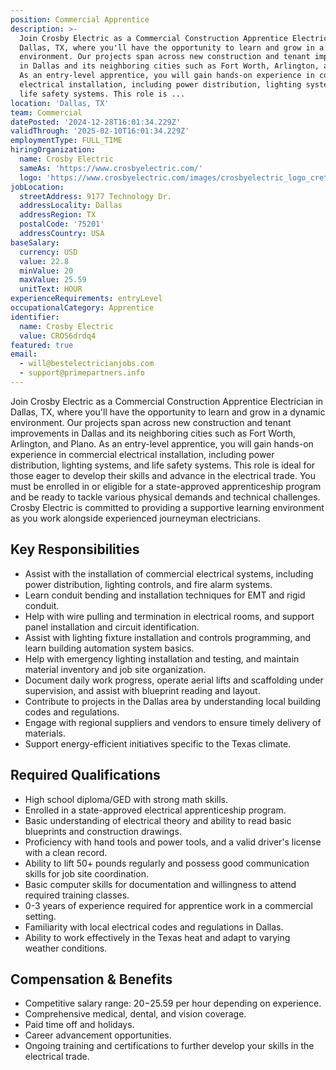 ```yaml
---
position: Commercial Apprentice
description: >-
  Join Crosby Electric as a Commercial Construction Apprentice Electrician in
  Dallas, TX, where you'll have the opportunity to learn and grow in a dynamic
  environment. Our projects span across new construction and tenant improvements
  in Dallas and its neighboring cities such as Fort Worth, Arlington, and Plano.
  As an entry-level apprentice, you will gain hands-on experience in commercial
  electrical installation, including power distribution, lighting systems, and
  life safety systems. This role is ...
location: 'Dallas, TX'
team: Commercial
datePosted: '2024-12-28T16:01:34.229Z'
validThrough: '2025-02-10T16:01:34.229Z'
employmentType: FULL_TIME
hiringOrganization:
  name: Crosby Electric
  sameAs: 'https://www.crosbyelectric.com/'
  logo: 'https://www.crosbyelectric.com/images/crosbyelectric_logo_crete.png'
jobLocation:
  streetAddress: 9177 Technology Dr.
  addressLocality: Dallas
  addressRegion: TX
  postalCode: '75201'
  addressCountry: USA
baseSalary:
  currency: USD
  value: 22.8
  minValue: 20
  maxValue: 25.59
  unitText: HOUR
experienceRequirements: entryLevel
occupationalCategory: Apprentice
identifier:
  name: Crosby Electric
  value: CROS6drdq4
featured: true
email:
  - will@bestelectricianjobs.com
  - support@primepartners.info
---
```




Join Crosby Electric as a Commercial Construction Apprentice Electrician in Dallas, TX, where you'll have the opportunity to learn and grow in a dynamic environment. Our projects span across new construction and tenant improvements in Dallas and its neighboring cities such as Fort Worth, Arlington, and Plano. As an entry-level apprentice, you will gain hands-on experience in commercial electrical installation, including power distribution, lighting systems, and life safety systems. This role is ideal for those eager to develop their skills and advance in the electrical trade. You must be enrolled in or eligible for a state-approved apprenticeship program and be ready to tackle various physical demands and technical challenges. Crosby Electric is committed to providing a supportive learning environment as you work alongside experienced journeyman electricians.

## Key Responsibilities
- Assist with the installation of commercial electrical systems, including power distribution, lighting controls, and fire alarm systems.
- Learn conduit bending and installation techniques for EMT and rigid conduit.
- Help with wire pulling and termination in electrical rooms, and support panel installation and circuit identification.
- Assist with lighting fixture installation and controls programming, and learn building automation system basics.
- Help with emergency lighting installation and testing, and maintain material inventory and job site organization.
- Document daily work progress, operate aerial lifts and scaffolding under supervision, and assist with blueprint reading and layout.
- Contribute to projects in the Dallas area by understanding local building codes and regulations.
- Engage with regional suppliers and vendors to ensure timely delivery of materials.
- Support energy-efficient initiatives specific to the Texas climate.

## Required Qualifications
- High school diploma/GED with strong math skills.
- Enrolled in a state-approved electrical apprenticeship program.
- Basic understanding of electrical theory and ability to read basic blueprints and construction drawings.
- Proficiency with hand tools and power tools, and a valid driver's license with a clean record.
- Ability to lift 50+ pounds regularly and possess good communication skills for job site coordination.
- Basic computer skills for documentation and willingness to attend required training classes.
- 0-3 years of experience required for apprentice work in a commercial setting.
- Familiarity with local electrical codes and regulations in Dallas.
- Ability to work effectively in the Texas heat and adapt to varying weather conditions.

## Compensation & Benefits
- Competitive salary range: $20-$25.59 per hour depending on experience.
- Comprehensive medical, dental, and vision coverage.
- Paid time off and holidays.
- Career advancement opportunities.
- Ongoing training and certifications to further develop your skills in the electrical trade.
